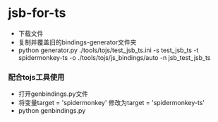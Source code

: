 # jsb-for-ts
- 下载文件
- 复制并覆盖旧的bindings-generator文件夹
- python generator.py ./tools/tojs/test_jsb_ts.ini -s test_jsb_ts -t spidermonkey-ts -o ./tools/tojs/js_bindings/auto -n jsb_test_jsb_ts

### 配合tojs工具使用
- 打开genbindings.py文件
- 将变量target = 'spidermonkey' 修改为target = 'spidermonkey-ts'
- python genbindings.py
